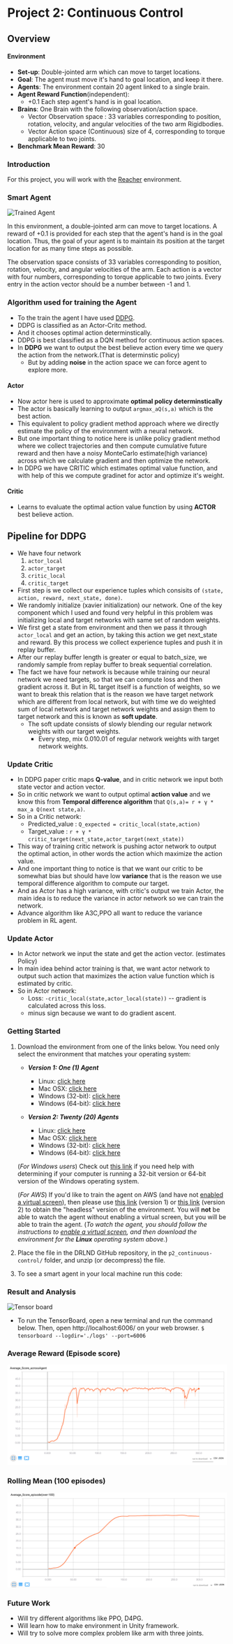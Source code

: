 [//]: # (Image References)

[image1]: https://github.com/unnat5/deep-reinforcement-learning/blob/master/p2_continuous-control/images/tensorboard_p2Continuous.gif "Tensor board"
[image2]: https://github.com/unnat5/deep-reinforcement-learning/blob/master/p2_continuous-control/images/smart_agent.gif "Trained Agent"
[image3]: https://github.com/unnat5/deep-reinforcement-learning/blob/master/p2_continuous-control/images/avg_agent.png "reward_agent"
[image4]: https://github.com/unnat5/deep-reinforcement-learning/blob/master/p2_continuous-control/images/avg_rolling(100).png "rolling_mean"


# Project 2: Continuous Control

## Overview
#### Environment
* __Set-up__: Double-jointed arm which can move to target locations.
* __Goal__: The agent must move it's hand  to goal location, and keep it there.
* __Agents__: The environment contain 20 agent linked to a single brain.
* __Agent Reward Function__(independent):
    *  +0.1 Each step agent's hand is in goal location.
* __Brains__: One Brain with the following observation/action space.
    * Vector Observation space : 33 variables corresponding to position, rotation, velocity, and angular velocities of the two arm Rigidbodies.
    * Vector Action space (Continuous) size of 4, corresponding to torque applicable to two joints.
* __Benchmark Mean Reward__: 30

### Introduction

For this project, you will work with the [Reacher](https://github.com/Unity-Technologies/ml-agents/blob/master/docs/Learning-Environment-Examples.md#reacher) environment.

### Smart Agent
![Trained Agent][image2]

In this environment, a double-jointed arm can move to target locations. A reward of +0.1 is provided for each step that the agent's hand is in the goal location. Thus, the goal of your agent is to maintain its position at the target location for as many time steps as possible.

The observation space consists of 33 variables corresponding to position, rotation, velocity, and angular velocities of the arm. Each action is a vector with four numbers, corresponding to torque applicable to two joints. Every entry in the action vector should be a number between -1 and 1.

### Algorithm used for training the Agent
* To the train the agent I have used [DDPG](https://arxiv.org/pdf/1509.02971.pdf).
* DDPG is classified as an Actor-Critc method.
* And it chooses optimal action determinstically.
* DDPG is best classified as a DQN method for continuous action spaces. 
* In **DDPG** we want to output the best believe action every time we query the action from the network.(That is determinstic policy)
    * But by adding __noise__ in the action space we can force agent to explore more.


#### Actor
* Now actor here is used to approximate **optimal policy determinstically**
* The actor is basically learning to output `argmax_aQ(s,a)` which is the best action.
* This equivalent to policy gradient method approach where we directly estimate the policy of the environment with a neural network.
* But one important thing to notice here is unlike policy gradient method where we collect trajectories and then compute cumulative future reward and then have a noisy MonteCarlo estimate(high variance) across which we calculate gradient and then optimize the network.
* In DDPG we have CRITIC which estimates optimal value function, and with help of this we compute gradinet for actor and optimize it's weight. 

#### Critic
* Learns to evaluate the optimal action value function by using **ACTOR** best believe action.

## Pipeline for DDPG
* We have four network
    1. `actor_local`
    2. `actor_target`
    3. `critic_local`
    4. `critic_target`
* First step is we collect our experience tuples which consisits of `(state, action, reward, next_state, done)`.
* We randomly initialize (xavier initialization) our network. One of the key component which I used and found very helpful in this problem was initializing local and target networks with same set of random weights.
* We first get a state from environment and then we pass it through `actor_local` and get an action, by taking this action we get next_state and reward. By this process we collect experience tuples and push it in replay buffer.
* After our replay buffer length is greater or equal to batch_size, we randomly sample from replay buffer to break sequential correlation.
* The fact we have four network is because while training our neural network we need targets, so that we can compute loss and then gradient across it. But in RL target itself is a function of weights, so we want to break this relation that is the reason we have target network which are different from local network, but with time we do weighted sum of local network and target network weights and assign them to target network and this is known as **soft update**.
    * The soft update consists of slowly blending our regular network weights with our target weights.
        * Every step, mix  0.010.01  of regular network weights with target network weights.
### Update Critic
* In DDPG paper critic maps **Q-value**, and in critic network we input both state vector and action vector.
* So in critic network we want to output optimal **action value** and we know this from **Temporal difference algorithm** that `Q(s,a)= r + γ * max_a Q(next state,a)`.
* So in a Critic network:
    * Predicted_value : ` Q_expected = critic_local(state,action) `
    * Target_value : `r + γ * critic_target(next_state,actor_target(next_state))`
* This way of training critic network is pushing actor network to output the optimal action, in other words the action which maximize the action value.
* And one important thing to notice is that we want our critic to be somewhat bias but should have low **variance** that is the reason we use temporal difference algorithm to compute our target.
* And as Actor has a high variance, with critic's output we train Actor, the main idea is to reduce the variance in actor network so we can train the network.
* Advance algorithm like A3C,PPO all want to reduce the variance problem in RL agent.
### Update Actor
* In Actor network we input the state and get the action vector. (estimates Policy)
* In main idea behind actor training is that, we want actor network to output such action that maximizes the action value function which is estimated by critic.
* So in Actor network:
    * Loss: `-critic_local(state,actor_local(state))` -- gradient is calculated across this loss.
    * minus sign because we want to do gradient ascent.


### Getting Started

1. Download the environment from one of the links below.  You need only select the environment that matches your operating system:

    - **_Version 1: One (1) Agent_**
        - Linux: [click here](https://s3-us-west-1.amazonaws.com/udacity-drlnd/P2/Reacher/one_agent/Reacher_Linux.zip)
        - Mac OSX: [click here](https://s3-us-west-1.amazonaws.com/udacity-drlnd/P2/Reacher/one_agent/Reacher.app.zip)
        - Windows (32-bit): [click here](https://s3-us-west-1.amazonaws.com/udacity-drlnd/P2/Reacher/one_agent/Reacher_Windows_x86.zip)
        - Windows (64-bit): [click here](https://s3-us-west-1.amazonaws.com/udacity-drlnd/P2/Reacher/one_agent/Reacher_Windows_x86_64.zip)

    - **_Version 2: Twenty (20) Agents_**
        - Linux: [click here](https://s3-us-west-1.amazonaws.com/udacity-drlnd/P2/Reacher/Reacher_Linux.zip)
        - Mac OSX: [click here](https://s3-us-west-1.amazonaws.com/udacity-drlnd/P2/Reacher/Reacher.app.zip)
        - Windows (32-bit): [click here](https://s3-us-west-1.amazonaws.com/udacity-drlnd/P2/Reacher/Reacher_Windows_x86.zip)
        - Windows (64-bit): [click here](https://s3-us-west-1.amazonaws.com/udacity-drlnd/P2/Reacher/Reacher_Windows_x86_64.zip)
    
    (_For Windows users_) Check out [this link](https://support.microsoft.com/en-us/help/827218/how-to-determine-whether-a-computer-is-running-a-32-bit-version-or-64) if you need help with determining if your computer is running a 32-bit version or 64-bit version of the Windows operating system.

    (_For AWS_) If you'd like to train the agent on AWS (and have not [enabled a virtual screen](https://github.com/Unity-Technologies/ml-agents/blob/master/docs/Training-on-Amazon-Web-Service.md)), then please use [this link](https://s3-us-west-1.amazonaws.com/udacity-drlnd/P2/Reacher/one_agent/Reacher_Linux_NoVis.zip) (version 1) or [this link](https://s3-us-west-1.amazonaws.com/udacity-drlnd/P2/Reacher/Reacher_Linux_NoVis.zip) (version 2) to obtain the "headless" version of the environment.  You will **not** be able to watch the agent without enabling a virtual screen, but you will be able to train the agent.  (_To watch the agent, you should follow the instructions to [enable a virtual screen](https://github.com/Unity-Technologies/ml-agents/blob/master/docs/Training-on-Amazon-Web-Service.md), and then download the environment for the **Linux** operating system above._)

2. Place the file in the DRLND GitHub repository, in the `p2_continuous-control/` folder, and unzip (or decompress) the file. 

3. To see a smart agent in your local machine run this code:
    


### Result and Analysis 
![Tensor board][image1]
* To run the TensorBoard, open a new terminal and run the command below. Then, open http://localhost:6006/ on your web browser.
`$ tensorboard --logdir='./logs' --port=6006`
### Average Reward (Episode score)
![reward_agent][image3]
### Rolling Mean (100 episodes)
![rolling_mean][image4]


### Future Work
* Will try different algorithms like PPO, D4PG.
* Will learn how to make environment in Unity framework.
* Will try to solve more complex problem like arm with three joints.
